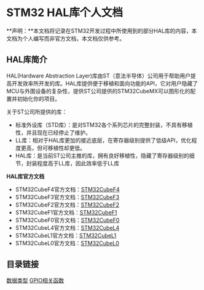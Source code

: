 # STM32 HAL库个人文档

**声明：**本文档将记录在STM32开发过程中所使用到的部分HAL库的内容，本文档为个人编写而非官方文档，本文档仅供参考。

## HAL库简介
HAL(Hardware Abstraction Layer)库由ST（意法半导体）公司用于帮助用户提高开发效率所开发的库。HAL库提供便于移植和面向功能的API，它对用户隐藏了MCU与外围设备的复杂性，提供ST公司提供的STM32CubeMX可以图形化的配置并初始化你的项目。

关于ST公司所提供的库：
+ 标准外设库（STD库）：是对STM32各个系列芯片的完整封装，不具有移植性，并且现在已经停止了维护。
+ LL库：相对于HAL库更加的接近底层，在寄存器级别提供了低级API，优化程度更高，但可移植性却更低。
+ HAL库：是当前ST公司主推的库，拥有良好移植性，隐藏了寄存器级别的细节，封装程度高于LL库，因此效率低于LL库

**HAL库官方文档**

+ STM32CubeF4官方文档：[STM32CubeF4](http://www.st.com/en/embedded-software/stm32cubef4.html)
+ STM32CubeF3官方文档：[STM32CubeF3](http://www.st.com/en/embedded-software/stm32cubef3.html)
+ STM32CubeF2官方文档：[STM32CubeF2](http://www.st.com/en/embedded-software/stm32cubef2.html)
+ STM32CubeF1官方文档：[STM32CubeF1](http://www.st.com/en/embedded-software/stm32cubef1.html)
+ STM32CubeF0官方文档：[STM32CubeF0](http://www.st.com/en/embedded-software/stm32cubef0.html)
+ STM32CubeL4官方文档：[STM32CubeL4](http://www.st.com/en/embedded-software/stm32cubel4.html)
+ STM32CubeL1官方文档：[STM32CubeL1](http://www.st.com/en/embedded-software/stm32cubel1.html)
+ STM32CubeL0官方文档：[STM32CubeL0](http://www.st.com/en/embedded-software/stm32cubel0.html)

## 目录链接
[数据类型](https://realeyex.github.io/HAL-Wiki/#/datatype)
[GPIO相关函数](https://realeyex.github.io/HAL-Wiki/#/gpio)
